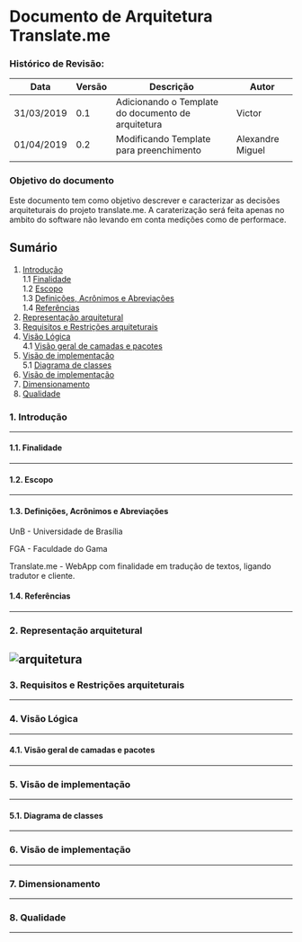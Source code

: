 # Documento de Arquitetura Translate.me

### Histórico de Revisão:
| Data | Versão | Descrição | Autor |
|---|---|---|---|
| 31/03/2019 | 0.1 | Adicionando o Template do documento de arquitetura | Victor |
| 01/04/2019 | 0.2 | Modificando Template para preenchimento | Alexandre Miguel|
|   |   |   |   |


### Objetivo do documento
Este documento tem como objetivo descrever e caracterizar as decisões arquiteturais do projeto
translate.me. A caraterização será feita apenas no ambito do software não levando em conta medições
como de performace.

## Sumário
1. [Introdução](#1)  
	1.1 [Finalidade](#1.1)  
	1.2 [Escopo](#1.2)  
	1.3 [Definições, Acrônimos e Abreviações](#1.3)  
	1.4 [Referências](#1.4)  
2. [Representação arquitetural](#2)
3. [Requisitos e Restrições arquiteturais](#3)
4. [Visão Lógica](#4.)  
	4.1 [Visão geral de camadas e pacotes ](#4.1)  
5. [Visão de implementação](#5)  
	5.1 [Diagrama de classes](#5.1)
6. [Visão de implementação](#6)
7. [Dimensionamento](#7)
8. [Qualidade](#8)


### 1. Introdução
---
#### 1.1. Finalidade
---
#### 1.2. Escopo
---
#### 1.3. Definições, Acrônimos e Abreviações

<p> UnB - Universidade de Brasília</p>
<p> FGA - Faculdade do Gama</p>
<p> Translate.me - WebApp com finalidade em tradução de textos, ligando tradutor e cliente.</p>



#### 1.4. Referências
---
### 2. Representação arquitetural
![arquitetura](https://i.ibb.co/zf99Pb7/architecture.png)
---
### 3. Requisitos e Restrições arquiteturais
---
### 4. Visão Lógica
---
#### 4.1. Visão geral de camadas e pacotes
---
### 5. Visão de implementação
---
#### 5.1. Diagrama de classes
---
### 6. Visão de implementação
---
### 7. Dimensionamento
---
### 8. Qualidade
---
